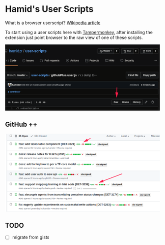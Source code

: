 # Hamid's User Scripts

What is a browser userscript? [Wikipedia article](https://en.wikipedia.org/wiki/Userscript)

To start using a user scripts here with [Tampermonkey](https://www.tampermonkey.net/),
after installing the extension just point browser to the raw view of one of these scripts.

![raw button](./screenshots/raw-btn.png)


## GitHub ++

![diff stats](./screenshots/added-diffs.png)

## TODO
- [ ] migrate from gists
